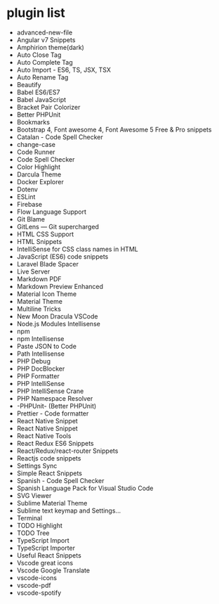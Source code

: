 # plugin list


* advanced-new-file
* Angular v7 Snippets
* Amphirion theme(dark)
* Auto Close Tag
* Auto Complete Tag
* Auto Import - ES6, TS, JSX, TSX
* Auto Rename Tag
* Beautify
* Babel ES6/ES7
* Babel JavaScript
* Bracket Pair Colorizer
* Better PHPUnit
* Bookmarks
* Bootstrap 4, Font awesome 4, Font Awesome 5 Free & Pro snippets
* Catalan - Code Spell Checker
* change-case
* Code Runner
* Code Spell Checker
* Color Highlight
* Darcula Theme
* Docker Explorer
* Dotenv
* ESLint
* Firebase
* Flow Language Support
* Git Blame
* GitLens — Git supercharged
* HTML CSS Support
* HTML Snippets
* IntelliSense for CSS class names in HTML
* JavaScript (ES6) code snippets
* Laravel Blade Spacer
* Live Server
* Markdown PDF
* Markdown Preview Enhanced
* Material Icon Theme
* Material Theme
* Multiline Tricks
* New Moon Dracula VSCode
* Node.js Modules Intellisense
* npm
* npm Intellisense
* Paste JSON to Code
* Path Intellisense
* PHP Debug
* PHP DocBlocker
* PHP Formatter
* PHP IntelliSense
* PHP IntelliSense Crane
* PHP Namespace Resolver
* -PHPUnit- (Better PHPUnit)
* Prettier - Code formatter
* React Native Snippet
* React Native Snippet
* React Native Tools
* React Redux ES6 Snippets
* React/Redux/react-router Snippets
* Reactjs code snippets
* Settings Sync
* Simple React Snippets
* Spanish - Code Spell Checker
* Spanish Language Pack for Visual Studio Code
* SVG Viewer
* Sublime Material Theme
* Sublime text keymap and Settings...
* Terminal
* TODO Highlight
* TODO Tree
* TypeScript Import
* TypeScript Importer
* Useful React Snippets
* Vscode great icons
* Vscode Google Translate
* vscode-icons
* vscode-pdf
* vscode-spotify

